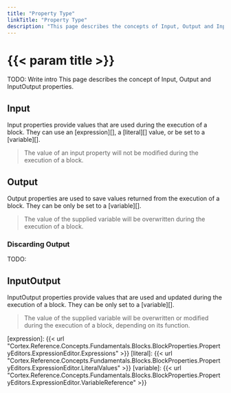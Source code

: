 ```yaml
---
title: "Property Type"
linkTitle: "Property Type"
description: "This page describes the concepts of Input, Output and InputOutput properties."
---
```


# {{< param title >}}

TODO: Write intro
This page describes the concept of Input, Output and InputOutput properties.

## Input

Input properties provide values that are used during the execution of a block. They can use an [expression][], a [literal][] value, or be set to a [variable][].

>The value of an input property will not be modified during the execution of a block.

## Output

Output properties are used to save values returned from the execution of a block. They can be only be set to a [variable][].
>The value of the supplied variable will be overwritten during the execution of a block.

### Discarding Output

TODO:

## InputOutput

InputOutput properties provide values that are used and updated during the execution of a block. They can be only set to a [variable][].
>The value of the supplied variable will be overwritten or modified during the execution of a block, depending on its function.

[expression]: {{< url "Cortex.Reference.Concepts.Fundamentals.Blocks.BlockProperties.PropertyEditors.ExpressionEditor.Expressions" >}}
[literal]: {{< url "Cortex.Reference.Concepts.Fundamentals.Blocks.BlockProperties.PropertyEditors.ExpressionEditor.LiteralValues" >}}
[variable]: {{< url "Cortex.Reference.Concepts.Fundamentals.Blocks.BlockProperties.PropertyEditors.ExpressionEditor.VariableReference" >}}
